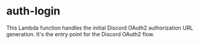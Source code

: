 # auth-login

This Lambda function handles the initial Discord OAuth2 authorization URL generation. It's the entry point for the Discord OAuth2 flow.